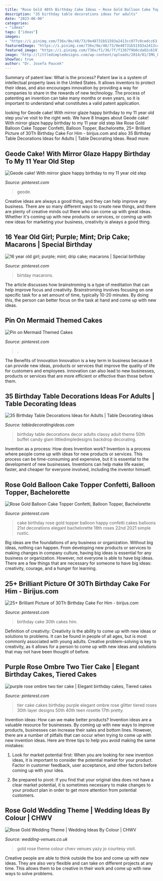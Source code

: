 ```yaml
---
title: "Rose Gold 40th Birthday Cake Ideas ~ Rose Gold Balloon Cake Topper Confetti, Balloon Topper, Bachelorette"
description: "35 birthday table decorations ideas for adults"
date: "2023-06-06"
categories:
- "ideas"
tags: ["ideas"]
images:
- "https://i.pinimg.com/736x/0e/48/73/0e48731b51593a2413cc077c0cedcc63.jpg"
featuredImage: "https://i.pinimg.com/736x/0e/48/73/0e48731b51593a2413cc077c0cedcc63.jpg"
featured_image: "https://i.pinimg.com/736x/f1/36/7f/f1367f9b0cda02c6197e4db38b1a4cf0.jpg"
image: "http://littledimpledesigns.com/wp-content/uploads/2014/01/IMG_0571.jpg"
ShowToc: true
author: "Dr. Josefa Paucek"
---
```



Summary of patent law: What is the process?
Patent law is a system of intellectual property laws in the United States. It allows inventors to protect their ideas, and also encourages innovation by providing a way for companies to share in the rewards of new technology. The process of patenting an invention can take many months or even years, so it is important to understand what constitutes a valid patent application.

	

		
looking for Geode cake! With mirror glaze happy birthday to my 11 year old step you've visit to the right web. We have 8 Images about Geode cake! With mirror glaze happy birthday to my 11 year old step like Rose Gold Balloon Cake Topper Confetti, Balloon Topper, Bachelorette, 25+ Brilliant Picture of 30Th Birthday Cake For Him - birijus.com and also 35 Birthday Table Decorations Ideas for Adults | Table Decorating Ideas. Read more:
		
    
## Geode Cake! With Mirror Glaze Happy Birthday To My 11 Year Old Step

<img loading=lazy src="https://i.pinimg.com/736x/0e/48/73/0e48731b51593a2413cc077c0cedcc63.jpg" onerror="this.onerror=null;this.src='https://tse4.mm.bing.net/th?id=OIP.r8iEBzvfY0tB9nRuzkgEGgHaJ3&amp;pid=15.1';" alt="Geode cake! With mirror glaze happy birthday to my 11 year old step">

_Source: pinterest.com_

>geode. 

	

Creative ideas are always a good thing, and they can help improve any business. There are so many different ways to create new things, and there are plenty of creative minds out there who can come up with great ideas. Whether it's coming up with new products or services, or coming up with new ideas for marketing your business, creativity is always a good thing.

    
## 16 Year Old Girl; Purple; Mint; Drip Cake; Macarons | Special Birthday

<img loading=lazy src="https://i.pinimg.com/736x/ce/12/df/ce12df98ecea43b6ea97c0611f140590--drip-cakes--year-old.jpg" onerror="this.onerror=null;this.src='https://tse1.mm.bing.net/th?id=OIP.xd54ZCZRT_7WtxOBRe18OADIEs&amp;pid=15.1';" alt="16 year old girl; purple; mint; drip cake; macarons | Special birthday">

_Source: pinterest.com_

>birtday macarons. 

	

The article discusses how brainstroming is a type of meditation that can help improve focus and creativity. Brainstroming involves focusing on one specific task for a set amount of time, typically 10-20 minutes. By doing this, the person can better focus on the task at hand and come up with new ideas.

    
## Pin On Mermaid Themed Cakes

<img loading=lazy src="https://i.pinimg.com/736x/f6/8b/36/f68b3690a28ff3899566d76fa5438415.jpg" onerror="this.onerror=null;this.src='https://tse4.mm.bing.net/th?id=OIP.OEuitOwacxKMxnNKn-MwDQHaKY&amp;pid=15.1';" alt="Pin on Mermaid Themed Cakes">

_Source: pinterest.com_

>. 

	

The Benefits of Innovation
Innovation is a key term in business because it can provide new ideas, products or services that improve the quality of life for customers and employees. innovation can also lead to new businesses, products or services that are more efficient or effective than those before them.

    
## 35 Birthday Table Decorations Ideas For Adults | Table Decorating Ideas

<img loading=lazy src="http://littledimpledesigns.com/wp-content/uploads/2014/01/IMG_0571.jpg" onerror="this.onerror=null;this.src='https://tse2.mm.bing.net/th?id=OIP.YB9UK-ifMYQ_XK0ZglZc-wHaFj&amp;pid=15.1';" alt="35 Birthday Table Decorations Ideas for Adults | Table Decorating Ideas">

_Source: tabledecoratingideas.com_

>birthday table decorations decor adults classy adult theme 50th buffet candy glam littledimpledesigns backdrop decorating. 

	

Invention as a process: How does Invention work?
Invention is a process where people come up with ideas for new products or services. This process can be time-consuming and expensive, but it is essential to the development of new businesses. Inventions can help make life easier, faster, and cheaper for everyone involved, including the inventor himself.

    
## Rose Gold Balloon Cake Topper Confetti, Balloon Topper, Bachelorette

<img loading=lazy src="https://i.pinimg.com/736x/f1/36/7f/f1367f9b0cda02c6197e4db38b1a4cf0.jpg" onerror="this.onerror=null;this.src='https://tse3.mm.bing.net/th?id=OIP.3A3rV3PIfeq29AbyRA-prgHaIJ&amp;pid=15.1';" alt="Rose Gold Balloon Cake Topper Confetti, Balloon Topper, Bachelorette">

_Source: pinterest.com_

>cake birthday rose gold topper balloon happy confetti cakes balloons 21st decorations elegant bachelorette 18th roses 22nd 2021 simple rustic. 

	

Big ideas are the foundations of any business or organization. Without big ideas, nothing can happen. From developing new products or services to making changes in company culture, having big ideas is essential for any business or organization. However, not everyone is able to have big ideas. There are a few things that are necessary for someone to have big ideas: creativity, courage, and a hunger for learning.

    
## 25+ Brilliant Picture Of 30Th Birthday Cake For Him - Birijus.com

<img loading=lazy src="https://i.pinimg.com/736x/3b/fd/02/3bfd0296dfb1197e55563f757b299d90.jpg" onerror="this.onerror=null;this.src='https://tse1.mm.bing.net/th?id=OIP.vZuyxFj7CgxUsjf43rorAgHaJ3&amp;pid=15.1';" alt="25+ Brilliant Picture of 30Th Birthday Cake For Him - birijus.com">

_Source: pinterest.com_

>birthday cake 30th cakes him. 

	

Definition of creativity:
Creativity is the ability to come up with new ideas or solutions to problems. It can be found in people of all ages, but is most commonly associated with young adults. Creative problem-solving is key to creativity, as it allows for a person to come up with new ideas and solutions that may not have been thought of before.

    
## Purple Rose Ombre Two Tier Cake | Elegant Birthday Cakes, Tiered Cakes

<img loading=lazy src="https://i.pinimg.com/736x/b8/ac/8c/b8ac8ce54b4e82efd75f0d97f42117fd--two-tier-cake-purple-roses.jpg" onerror="this.onerror=null;this.src='https://tse3.mm.bing.net/th?id=OIP.cshRhKWPY45V4g-2OqxOxgHaJ3&amp;pid=15.1';" alt="purple rose ombre two tier cake | Elegant birthday cakes, Tiered cakes">

_Source: pinterest.com_

>tier cake cakes birthday purple elegant ombre rose glitter tiered roses 30th layer designs 50th 40th teen rosette 17th pretty. 

	

Invention ideas: How can we make better products?
Invention ideas are a valuable resource for businesses. By coming up with new ways to improve products, businesses can increase their sales and bottom lines. However, there are a number of pitfalls that can occur when trying to come up with new invention ideas. Here are three tips to help you avoid making the same mistakes:
1. Look for market potential first: When you are looking for new invention ideas, it is important to consider the potential market for your product. Factor in customer feedback, user acceptance, and other factors before coming up with your idea.

2. Be prepared to pivot: If you find that your original idea does not have a clear market potential, it is sometimes necessary to make changes to your product plan in order to get more attention from potential customers.

    
## Rose Gold Wedding Theme | Wedding Ideas By Colour | CHWV

<img loading=lazy src="https://www.wedding-venues.co.uk/sites/default/files/15wedding-ideas-colour-rose-gold-wedding-theme.jpg" onerror="this.onerror=null;this.src='https://tse2.mm.bing.net/th?id=OIP.2LIyMr-phA8ovzLsJspD8AHaLH&amp;pid=15.1';" alt="Rose Gold Wedding Theme | Wedding Ideas By Colour | CHWV">

_Source: wedding-venues.co.uk_

>gold rose theme colour chwv venues yazy jo courtesy visit. 

	

Creative people are able to think outside the box and come up with new ideas. They are also very flexible and can take on different projects at any time. This allows them to be creative in their work and come up with new ways to solve problems.

